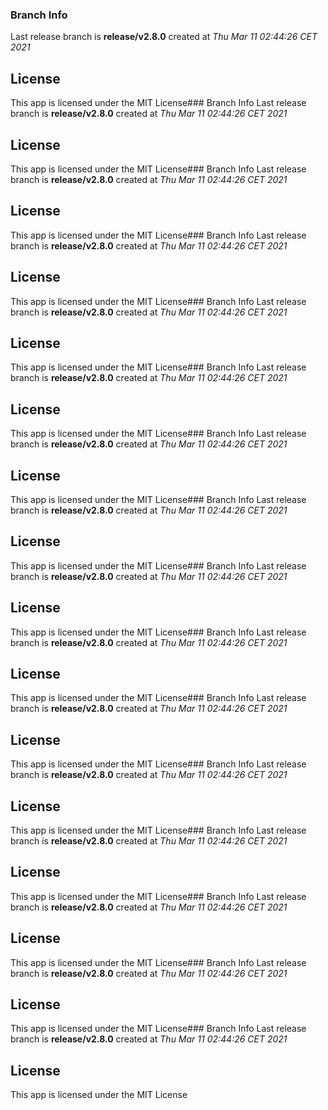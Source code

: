 ### Branch Info
Last release branch is **release/v2.8.0** created at *Thu Mar 11 02:44:26 CET 2021*

## License
This app is licensed under the MIT License### Branch Info
Last release branch is **release/v2.8.0** created at *Thu Mar 11 02:44:26 CET 2021*

## License
This app is licensed under the MIT License### Branch Info
Last release branch is **release/v2.8.0** created at *Thu Mar 11 02:44:26 CET 2021*

## License
This app is licensed under the MIT License### Branch Info
Last release branch is **release/v2.8.0** created at *Thu Mar 11 02:44:26 CET 2021*

## License
This app is licensed under the MIT License### Branch Info
Last release branch is **release/v2.8.0** created at *Thu Mar 11 02:44:26 CET 2021*

## License
This app is licensed under the MIT License### Branch Info
Last release branch is **release/v2.8.0** created at *Thu Mar 11 02:44:26 CET 2021*

## License
This app is licensed under the MIT License### Branch Info
Last release branch is **release/v2.8.0** created at *Thu Mar 11 02:44:26 CET 2021*

## License
This app is licensed under the MIT License### Branch Info
Last release branch is **release/v2.8.0** created at *Thu Mar 11 02:44:26 CET 2021*

## License
This app is licensed under the MIT License### Branch Info
Last release branch is **release/v2.8.0** created at *Thu Mar 11 02:44:26 CET 2021*

## License
This app is licensed under the MIT License### Branch Info
Last release branch is **release/v2.8.0** created at *Thu Mar 11 02:44:26 CET 2021*

## License
This app is licensed under the MIT License### Branch Info
Last release branch is **release/v2.8.0** created at *Thu Mar 11 02:44:26 CET 2021*

## License
This app is licensed under the MIT License### Branch Info
Last release branch is **release/v2.8.0** created at *Thu Mar 11 02:44:26 CET 2021*

## License
This app is licensed under the MIT License### Branch Info
Last release branch is **release/v2.8.0** created at *Thu Mar 11 02:44:26 CET 2021*

## License
This app is licensed under the MIT License### Branch Info
Last release branch is **release/v2.8.0** created at *Thu Mar 11 02:44:26 CET 2021*

## License
This app is licensed under the MIT License### Branch Info
Last release branch is **release/v2.8.0** created at *Thu Mar 11 02:44:26 CET 2021*

## License
This app is licensed under the MIT License### Branch Info
Last release branch is **release/v2.8.0** created at *Thu Mar 11 02:44:26 CET 2021*

## License
This app is licensed under the MIT License